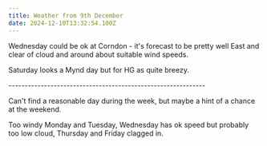```yaml
---
title: Weather from 9th December
date: 2024-12-10T13:32:54.100Z
---
```

Wednesday could be ok at Corndon - it's forecast to be pretty well East and clear of cloud and around about suitable wind speeds.

Saturday looks a Mynd day but for HG as quite breezy.

\-------------------------------------------------------------

Can't find a reasonable day during the week, but maybe a hint of a chance at the weekend.

Too windy Monday and Tuesday, Wednesday has ok speed but probably too low cloud, Thursday and Friday clagged in.